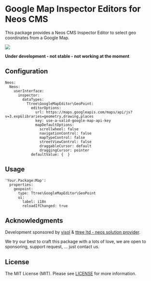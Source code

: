 # Google Map Inspector Editors for Neos CMS

This package provides a Neos CMS Inspector Editor to select geo coordinates from a Google Map.

![](http://g.recordit.co/14jtZurq8c.gif)

__Under development - not stable - not working at the moment__

## Configuration

    Neos:
      Neos:
        userInterface:
          inspector:
            dataTypes:
              Ttree\GoogleMapEditor\GeoPoint:
                editorOptions:
                  url: https://maps.googleapis.com/maps/api/js?v=3.exp&libraries=geometry,drawing,places
                  key: use-a-valid-google-map-api-key
                  mapDefaultOptions:
                    scrollwheel: false
                    navigationControl: false
                    mapTypeControl: false
                    streetViewControl: false
                    draggableCursor: default
                    draggingCursor: pointer
                defaultValue: {  }

## Usage

    'Your.Package:Map':
      properties:
        geopoint:
          type: Ttree\GoogleMapEditor\GeoPoint
          ui:
            label: i18n
            reloadIfChanged: true

## Acknowledgments

Development sponsored by [visol](https://www.visol.ch/) & [ttree ltd - neos solution provider](http://ttree.ch).

We try our best to craft this package with a lots of love, we are open to sponsoring, support request, ... just contact us.

## License

The MIT License (MIT). Please see [LICENSE](LICENSE) for more information.
